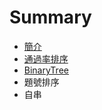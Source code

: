 # Summary

* [簡介](README.md)
* [通過率排序](tong_guo_lv_pai_xu.md)
* [BinaryTree](binarytree.md)
* 題號排序
* 自串

